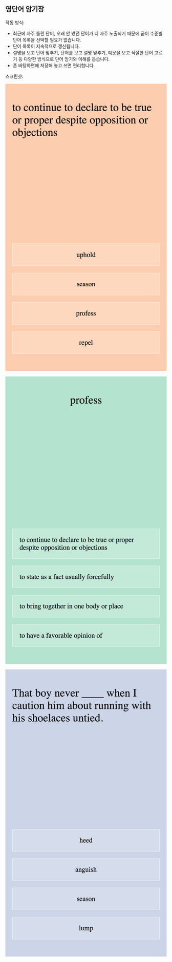 ## 영단어 암기장

작동 방식:

* 최근에 자주 틀린 단어, 오래 안 봤던 단어가 더 자주 노출되기 때문에 굳이 수준별 단어 목록을 선택할 필요가 없습니다.
* 단어 목록이 지속적으로 갱신됩니다.
* 설명을 보고 단어 맞추기, 단어를 보고 설명 맞추기, 예문을 보고 적절한 단어 고르기 등 다양한 방식으로 단어 암기와 이해를 돕습니다.
* 폰 바탕화면에 저장해 놓고 쓰면 편리합니다.

스크린샷:

![def2word](screenshots/def2word.png)

![word2def](screenshots/word2def.png)

![sentences](screenshots/sentences.png)
